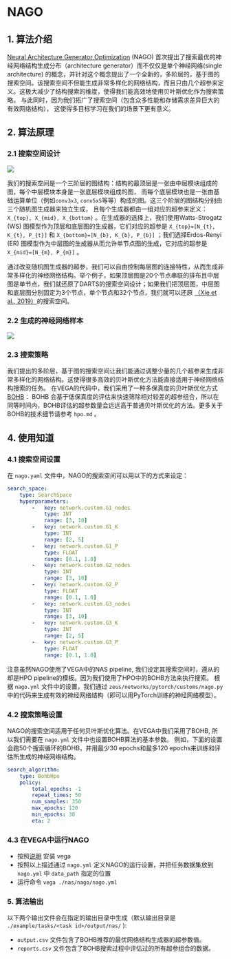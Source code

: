 # NAGO

## 1. 算法介绍

[Neural Architecture Generator Optimization](https://arxiv.org/abs/2004.01395) (NAGO) 首次提出了搜索最优的神经网络结构生成分布（architecture generator）而不仅仅是单个神经网络(single architecture) 的概念，并针对这个概念提出了一个全新的，多阶层的，基于图的搜索空间。该搜索空间不但能生成非常多样化的网络结构，而且只由几个超参来定义。这极大减少了结构搜索的维度，使得我们能高效地使用贝叶斯优化作为搜索策略。
与此同时，因为我们拓广了搜索空间（包含众多性能和存储需求差异巨大的有效网络结构）， 这使得多目标学习在我们的场景下更有意义。

## 2. 算法原理

### 2.1 搜索空间设计

![](../../images/nago_WiringNAS.png)

我们的搜索空间是一个三阶层的图结构：结构的最顶层是一张由中层模块组成的图，每个中层模块本身是一张底层模块组成的图， 而每个底层模块也是一张由基础运算单位（例如`conv3x3`, `conv5x5`等等）构成的图。这三个阶层的图结构分别由三个随机图生成器来独立生成， 且每个生成器都由一组对应的超参来定义：`X_{top}, X_{mid}, X_{bottom}` 。在生成器的选择上，我们使用Watts-Strogatz (WS) 图模型作为顶层和底层图的生成器，它们对应的超参是 `X_{top}=[N_{t}, K_{t}, P_{t}]` 和 `X_{bottom}=[N_{b}, K_{b}, P_{b}]` ；我们选择Erdos-Renyi (ER) 图模型作为中层图的生成器从而允许单节点图的生成，它对应的超参是 `X_{mid}=[N_{m}, P_{m}]` 。

通过改变随机图生成器的超参，我们可以自由控制每层图的连接特性，从而生成非常多样化的神经网络结构。举个例子，如果顶层图是20个节点串联的排布且中层图是单节点，我们就还原了DARTS的搜索空间设计；如果我们把顶层图，中层图和底层图分别固定为3个节点，单个节点和32个节点，我们就可以还原 [（Xie et al., 2019）](https://arxiv.org/abs/1904.01569)的搜索空间。

### 2.2 生成的神经网络样本

![](../../images/nago_arch_samples.png)

### 2.3 搜索策略

我们提出的多阶层，基于图的搜索空间让我们能通过调整少量的几个超参来生成非常多样化的网络结构。这使得很多高效的贝叶斯优化方法能直接适用于神经网络结构搜索的任务。
在VEGA的代码中，我们采用了一种多保真度的贝叶斯优化方式 [BOHB](https://arxiv.org/abs/1807.01774)： BOHB 会基于低保真度的评估来快速筛除相对较差的超参组合，所以在同等时间内，BOHB评估的超参数量会远远高于普通贝叶斯优化的方法。更多关于BOHB的技术细节请参考 `hpo.md` 。

## 4. 使用知道

### 4.1 搜索空间设置

在 `nago.yaml` 文件中，NAGO的搜索空间可以用以下的方式来设定：

```yaml
search_space:
    type: SearchSpace
    hyperparameters:
        -   key: network.custom.G1_nodes
            type: INT
            range: [3, 10]
        -   key: network.custom.G1_K
            type: INT
            range: [2, 5]
        -   key: network.custom.G1_P
            type: FLOAT
            range: [0.1, 1.0]
        -   key: network.custom.G2_nodes
            type: INT
            range: [3, 10]
        -   key: network.custom.G2_P
            type: FLOAT
            range: [0.1, 1.0]
        -   key: network.custom.G3_nodes
            type: INT
            range: [3, 10]
        -   key: network.custom.G3_K
            type: INT
            range: [2, 5]
        -   key: network.custom.G3_P
            type: FLOAT
            range: [0.1, 1.0]
```

注意虽然NAGO使用了VEGA中的NAS pipeline, 我们设定其搜索空间时，遵从的却是HPO pipeline的模板。因为我们使用了HPO中的BOHB方法来执行搜索。
根据 `nago.yml` 文件中的设置，我们通过 `zeus/networks/pytorch/customs/nago.py` 中的代码来生成有效的神经网络结构（即可以用PyTorch训练的神经网络模型）。

### 4.2 搜索策略设置

NAGO的搜索空间适用于任何贝叶斯优化算法。在VEGA中我们采用了BOHB, 所以我们需要在 `nago.yml` 文件中也设置BOHB算法的基本参数。
例如，下面的设置会跑50个搜索循环的BOHB，并用最少30 epochs和最多120 epochs来训练和评估所生成的神经网络结构。

```yaml
search_algorithm:
    type: BohbHpo
    policy:
        total_epochs: -1
        repeat_times: 50
        num_samples: 350
        max_epochs: 120
        min_epochs: 30
        eta: 2
```

### 4.3 在VEGA中运行NAGO

- 按照[说明](../user/install.md) 安装 vega
- 按照以上描述通过 `nago.yml` 定义NAGO的运行设置，并把任务数据集放到 `nago.yml` 中 `data_path` 指定的位置
- 运行命令 `vega ./nas/nago/nago.yml`

### 5. 算法输出

以下两个输出文件会在指定的输出目录中生成（默认输出目录是 `./example/tasks/<task id>/output/nas/` ):

- `output.csv` 文件包含了BOHB推荐的最优网络结构生成器的超参数值。
- `reports.csv` 文件包含了BOHB搜索过程中评估过的所有超参组合的数据。
